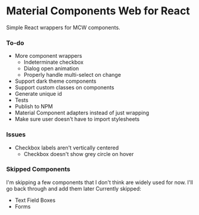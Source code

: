 # Material Components Web for React
Simple React wrappers for MCW components.

### To-do
- More component wrappers
  - Indeterminate checkbox
  - Dialog open animation
  - Properly handle multi-select on change
- Support dark theme components
- Support custom classes on components
- Generate unique id
- Tests
- Publish to NPM
- Material Component adapters instead of just wrapping
- Make sure user doesn't have to import stylesheets

### Issues
- Checkbox labels aren't vertically centered
  - Checkbox doesn't show grey circle on hover

### Skipped Components
I'm skipping a few components that I don't think are widely used for now. I'll go back through and add them later
Currently skipped:
- Text Field Boxes
- Forms
